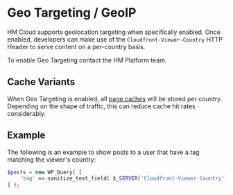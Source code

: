 # Geo Targeting / GeoIP

HM Cloud supports geolocation targeting when specifically enabled. Once enabled, developers can make use of the `Cloudfront-Viewer-Country` HTTP Header to serve content on a per-country basis.

To enable Geo Targeting contact the HM Platform team.

## Cache Variants

When Geo Targeting is enabled, all [page caches](page-caching.md) will be stored per country. Depending on the shape of traffic, this can reduce cache hit rates considerably.

## Example

The following is an example to show posts to a user that have a tag matching the viewer's country:


```php
$posts = new WP_Query( [
	'tag' => sanitize_text_field( $_SERVER['Cloudfront-Viewer-Country'] ),
] );
```
